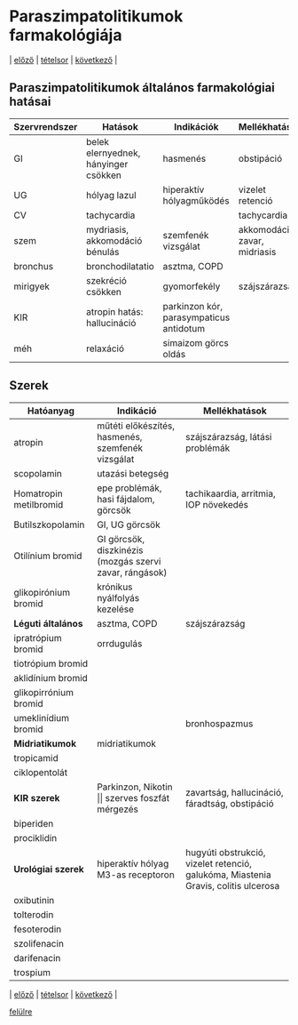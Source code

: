 # Paraszimpatolitikumok farmakológiája

| [előző](3.%20Paraszimpatomimetikumok-II.%20Indirekt%20hatású%20szerek.md) | [tételsor](0.%20Hattan%20ea%20kidolgozás%20-%20Németh%20Boldizsár.md) | [következő](link) |

## Paraszimpatolitikumok általános farmakológiai hatásai

| Szervrendszer | Hatások | Indikációk | Mellékhatások | Kontraindikációk |
| --- | --- | --- | --- | --- |
| GI | belek elernyednek, hányinger csökken | hasmenés | obstipáció | súlyos székrekedés, paralitikus ileus |
| UG | hólyag lazul | hiperaktív hólyagműködés | vizelet retenció | BPH |
| CV | tachycardia | | tachycardia | szív ischaemia |
| szem | mydriasis, akkomodáció bénulás | szemfenék vizsgálat | akkomodációs zavar, midriasis | galukóma |
| bronchus | bronchodilatatio | asztma, COPD |
| mirigyek | szekréció csökken | gyomorfekély | szájszárazság |
| KIR | atropin hatás: hallucináció | parkinzon kór, parasympaticus antidotum |
| méh | relaxáció | simaizom görcs oldás |

## Szerek

| Hatóanyag | Indikáció | Mellékhatások |
| --- | --- | --- |
| atropin | műtéti előkészítés, hasmenés, szemfenék vizsgálat | szájszárazság, látási problémák |
| scopolamin | utazási betegség |
| Homatropin metilbromid | epe problémák, hasi fájdalom, görcsök | tachikaardia, arritmia, IOP növekedés |
| Butilszkopolamin | GI, UG görcsök |
| Otilínium bromid | GI görcsök, diszkinézis (mozgás szervi zavar, rángások) |
| glikopirónium bromid | krónikus nyálfolyás kezelése |
| **Léguti általános** | asztma, COPD | szájszárazság |
| ipratrópium bromid | orrdugulás |
| tiotrópium bromid |
| aklidínium bromid |
| glikopirrónium bromid |
| umeklinídium bromid | | bronhospazmus |
| **Midriatikumok** | midriatikumok |
| tropicamid |
| ciklopentolát |
| **KIR szerek** | Parkinzon, Nikotin \|\| szerves foszfát mérgezés | zavartság, hallucináció, fáradtság, obstipáció |
| biperiden |
| prociklidin |
| **Urológiai szerek** | hiperaktív hólyag M3-as receptoron | hugyúti obstrukció, vizelet retenció, galukóma, Miastenia Gravis, colitis ulcerosa |
| oxibutinin |
| tolterodin |
| fesoterodin
| szolifenacin
| darifenacin
| trospium

| [előző](3.%20Paraszimpatomimetikumok-II.%20Indirekt%20hatású%20szerek.md) | [tételsor](0.%20Hattan%20ea%20kidolgozás%20-%20Németh%20Boldizsár.md) | [következő](link) |

[felülre](#paraszimpatolitikumok-farmakológiája)
